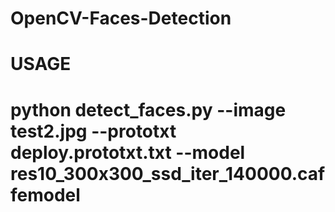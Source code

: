 # OpenCV-Faces-Detection
# USAGE
# python detect_faces.py --image test2.jpg --prototxt deploy.prototxt.txt --model res10_300x300_ssd_iter_140000.caffemodel
